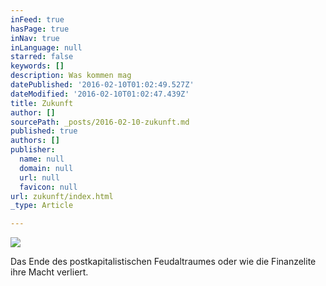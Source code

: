 ```yaml
---
inFeed: true
hasPage: true
inNav: true
inLanguage: null
starred: false
keywords: []
description: Was kommen mag
datePublished: '2016-02-10T01:02:49.527Z'
dateModified: '2016-02-10T01:02:47.439Z'
title: Zukunft
author: []
sourcePath: _posts/2016-02-10-zukunft.md
published: true
authors: []
publisher:
  name: null
  domain: null
  url: null
  favicon: null
url: zukunft/index.html
_type: Article

---
```

![](https://the-grid-user-content.s3-us-west-2.amazonaws.com/15984ab2-5037-4c2f-a927-1f30c0bac32c.jpg)

Das Ende des postkapitalistischen Feudaltraumes oder wie die Finanzelite ihre Macht verliert.